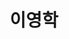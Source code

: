 ---
layout: hubs
key: Q56651426
title: 이영학
name: 이영학
image: 
description: 이상실 전 상공은행장의 자녀
score: 4.115217652806473e-05
degree: 5
---